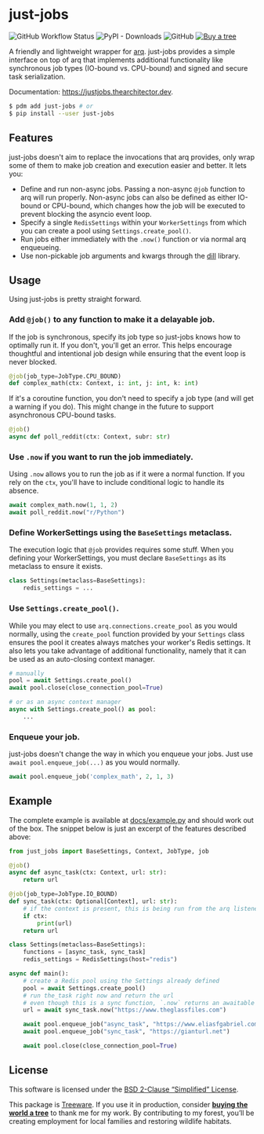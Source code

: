 # just-jobs

![GitHub Workflow Status](https://img.shields.io/github/actions/workflow/status/thearchitector/just-jobs/ci.yaml?label=tests&style=flat-square)
![PyPI - Downloads](https://img.shields.io/pypi/dw/just-jobs?style=flat-square)
![GitHub](https://img.shields.io/github/license/thearchitector/just-jobs?style=flat-square)
[![Buy a tree](https://img.shields.io/badge/Treeware-%F0%9F%8C%B3-lightgreen?style=flat-square)](https://ecologi.com/eliasgabriel?r=6128126916bfab8bd051026c)

A friendly and lightweight wrapper for [arq](https://arq-docs.helpmanual.io). just-jobs provides a simple interface on top of arq that implements additional functionality like synchronous job types (IO-bound vs. CPU-bound) and signed and secure task serialization.

Documentation: <https://justjobs.thearchitector.dev>.

```sh
$ pdm add just-jobs # or
$ pip install --user just-jobs
```

## Features

just-jobs doesn't aim to replace the invocations that arq provides, only wrap some of them to make job creation and execution easier and better. It lets you:

- Define and run non-async jobs. Passing a non-async `@job` function to arq will run properly. Non-async jobs can also be defined as either IO-bound or CPU-bound, which changes how the job will be executed to prevent blocking the asyncio event loop.
- Specify a single `RedisSettings` within your `WorkerSettings` from which you can create a pool using `Settings.create_pool()`.
- Run jobs either immediately with the `.now()` function or via normal arq enqueueing.
- Use non-pickable job arguments and kwargs through the [dill](http://dill.rtfd.io/) library.

## Usage

Using just-jobs is pretty straight forward.

### Add `@job()` to any function to make it a delayable job.

If the job is synchronous, specify its job type so just-jobs knows how to optimally run it. If you don't, you'll get an error. This helps encourage thoughtful and intentional job design while ensuring that the event loop is never blocked.

```python
@job(job_type=JobType.CPU_BOUND)
def complex_math(ctx: Context, i: int, j: int, k: int)
```

If it's a coroutine function, you don't need to specify a job type (and will get a warning if you do). This might change in the future to support asynchronous CPU-bound tasks.

```python
@job()
async def poll_reddit(ctx: Context, subr: str)
```

### Use `.now` if you want to run the job immediately.

Using `.now` allows you to run the job as if it were a normal function. If you rely on the `ctx`, you'll have to include conditional logic to handle its absence.

```python
await complex_math.now(1, 1, 2)
await poll_reddit.now("r/Python")
```

### Define WorkerSettings using the `BaseSettings` metaclass.

The execution logic that `@job` provides requires some stuff. When you defining your WorkerSettings, you must declare `BaseSettings` as its metaclass to ensure it exists.

```python
class Settings(metaclass=BaseSettings):
    redis_settings = ...
```

### Use `Settings.create_pool()`.

While you may elect to use `arq.connections.create_pool` as you would normally, using the `create_pool` function provided by your `Settings` class ensures the pool it creates always matches your worker's Redis settings. It also lets you take advantage of additional functionality, namely that it can be used as an auto-closing context manager.

```python
# manually
pool = await Settings.create_pool()
await pool.close(close_connection_pool=True)

# or as an async context manager
async with Settings.create_pool() as pool:
    ...
```

### Enqueue your job.

just-jobs doesn't change the way in which you enqueue your jobs. Just use `await pool.enqueue_job(...)` as you would normally.

```python
await pool.enqueue_job('complex_math', 2, 1, 3)
```

## Example

The complete example is available at [docs/example.py](docs/example.py) and should work out of the box. The snippet below is just an excerpt of the features described above:

```python
from just_jobs import BaseSettings, Context, JobType, job

@job()
async def async_task(ctx: Context, url: str):
    return url

@job(job_type=JobType.IO_BOUND)
def sync_task(ctx: Optional[Context], url: str):
    # if the context is present, this is being run from the arq listener
    if ctx:
        print(url)
    return url

class Settings(metaclass=BaseSettings):
    functions = [async_task, sync_task]
    redis_settings = RedisSettings(host="redis")

async def main():
    # create a Redis pool using the Settings already defined
    pool = await Settings.create_pool()
    # run the_task right now and return the url
    # even though this is a sync function, `.now` returns an awaitable
    url = await sync_task.now("https://www.theglassfiles.com")

    await pool.enqueue_job("async_task", "https://www.eliasfgabriel.com")
    await pool.enqueue_job("sync_task", "https://gianturl.net")

    await pool.close(close_connection_pool=True)
```

## License

This software is licensed under the [BSD 2-Clause “Simplified” License](LICENSE).

This package is [Treeware](https://treeware.earth). If you use it in production, consider [**buying the world a tree**](https://ecologi.com/eliasgabriel?r=6128126916bfab8bd051026c) to thank me for my work. By contributing to my forest, you’ll be creating employment for local families and restoring wildlife habitats.
